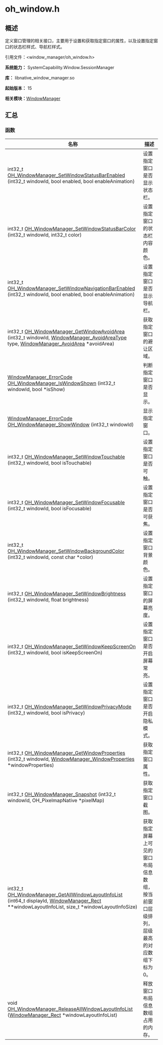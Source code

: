 # oh_window.h


## 概述

定义窗口管理的相关接口，主要用于设置和获取指定窗口的属性，以及设置指定窗口的状态栏样式、导航栏样式。

引用文件：&lt;window_manager/oh_window.h&gt;

**系统能力：** SystemCapability.Window.SessionManager

**库：** libnative_window_manager.so

**起始版本：** 15

**相关模块：**[WindowManager](_window_manager___native_module.md)


## 汇总


### 函数

| 名称 | 描述 |
| -------- | -------- |
| int32_t [OH_WindowManager_SetWindowStatusBarEnabled](_window_manager___native_module.md#oh_windowmanager_setwindowstatusbarenabled) (int32_t windowId, bool enabled, bool enableAnimation) | 设置指定窗口是否显示状态栏。 |
| int32_t [OH_WindowManager_SetWindowStatusBarColor](_window_manager___native_module.md#oh_windowmanager_setwindowstatusbarcolor) (int32_t windowId, int32_t color) | 设置指定窗口的状态栏内容颜色。 |
| int32_t [OH_WindowManager_SetWindowNavigationBarEnabled](_window_manager___native_module.md#oh_windowmanager_setwindownavigationbarenabled) (int32_t windowId, bool enabled, bool enableAnimation) | 设置指定窗口是否显示导航栏。 |
| int32_t [OH_WindowManager_GetWindowAvoidArea](_window_manager___native_module.md#oh_windowmanager_getwindowavoidarea) (int32_t windowId, [WindowManager_AvoidAreaType](_window_manager___native_module.md#windowmanager_avoidareatype) type, [WindowManager_AvoidArea](_window_manager___avoid_area.md) \*avoidArea) | 获取指定窗口的避让区域。 |
| [WindowManager_ErrorCode](_window_manager___native_module.md#windowmanager_errorcode) [OH_WindowManager_IsWindowShown](_window_manager___native_module.md#oh_windowmanager_iswindowshown) (int32_t windowId, bool \*isShow) | 判断指定窗口是否显示。 |
| [WindowManager_ErrorCode](_window_manager___native_module.md#windowmanager_errorcode) [OH_WindowManager_ShowWindow](_window_manager___native_module.md#oh_windowmanager_showwindow) (int32_t windowId) | 显示指定窗口。 |
| int32_t [OH_WindowManager_SetWindowTouchable](_window_manager___native_module.md#oh_windowmanager_setwindowtouchable) (int32_t windowId, bool isTouchable) | 设置指定窗口是否可触。 |
| int32_t [OH_WindowManager_SetWindowFocusable](_window_manager___native_module.md#oh_windowmanager_setwindowfocusable) (int32_t windowId, bool isFocusable) | 设置指定窗口是否可获焦。 |
| int32_t [OH_WindowManager_SetWindowBackgroundColor](_window_manager___native_module.md#oh_windowmanager_setwindowbackgroundcolor) (int32_t windowId, const char \*color) | 设置指定窗口背景颜色。 |
| int32_t [OH_WindowManager_SetWindowBrightness](_window_manager___native_module.md#oh_windowmanager_setwindowbrightness) (int32_t windowId, float brightness) | 设置指定窗口的屏幕亮度。 |
| int32_t [OH_WindowManager_SetWindowKeepScreenOn](_window_manager___native_module.md#oh_windowmanager_setwindowkeepscreenon) (int32_t windowId, bool isKeepScreenOn) | 设置指定窗口是否开启屏幕常亮。 |
| int32_t [OH_WindowManager_SetWindowPrivacyMode](_window_manager___native_module.md#oh_windowmanager_setwindowprivacymode) (int32_t windowId, bool isPrivacy) | 设置指定窗口是否开启隐私模式。 |
| int32_t [OH_WindowManager_GetWindowProperties](_window_manager___native_module.md#oh_windowmanager_getwindowproperties) (int32_t windowId, [WindowManager_WindowProperties](_window_manager___window_properties.md) \*windowProperties) | 获取指定窗口属性。 |
| int32_t [OH_WindowManager_Snapshot](_window_manager___native_module.md#oh_windowmanager_snapshot) (int32_t windowId, OH_PixelmapNative \*pixelMap) | 获取指定窗口截图。 |
| int32_t [OH_WindowManager_GetAllWindowLayoutInfoList](_window_manager___native_module.md#oh_windowmanager_getallwindowlayoutinfolist) (int64_t displayId, [WindowManager_Rect](_window_manager___rect.md) \*\*windowLayoutInfoList, size_t \*windowLayoutInfoSize) | 获取指定屏幕上可见的窗口布局信息数组，按当前窗口层级排列，层级最高的对应数组下标为0。  | 
| void [OH_WindowManager_ReleaseAllWindowLayoutInfoList](_window_manager___native_module.md#oh_windowmanager_releaseallwindowlayoutinfolist) ([WindowManager_Rect](_window_manager___rect.md) \*windowLayoutInfoList) | 释放窗口布局信息数组占用的内存。  | 